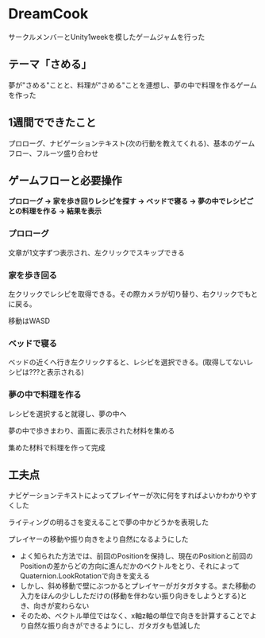 # DreamCook
サークルメンバーとUnity1weekを模したゲームジャムを行った

## テーマ「さめる」
夢が"さめる"ことと、料理が"さめる"ことを連想し、夢の中で料理を作るゲームを作った

##  1週間でできたこと
プロローグ、ナビゲーションテキスト(次の行動を教えてくれる)、基本のゲームフロー、フルーツ盛り合わせ

## ゲームフローと必要操作
**プロローグ -> 家を歩き回りレシピを探す -> ベッドで寝る -> 夢の中でレシピごとの料理を作る -> 結果を表示**

### プロローグ
文章が1文字ずつ表示され、左クリックでスキップできる

### 家を歩き回る
左クリックでレシピを取得できる。その際カメラが切り替り、右クリックでもとに戻る。

移動はWASD

### ベッドで寝る
ベッドの近くへ行き左クリックすると、レシピを選択できる。(取得してないレシピは???と表示される)

### 夢の中で料理を作る
レシピを選択すると就寝し、夢の中へ

夢の中で歩きまわり、画面に表示された材料を集める

集めた材料で料理を作って完成

## 工夫点
ナビゲーションテキストによってプレイヤーが次に何をすればよいかわかりやすくした

ライティングの明るさを変えることで夢の中かどうかを表現した

プレイヤーの移動や振り向きをより自然になるようにした
 - よく知られた方法では、前回のPositionを保持し、現在のPositionと前回のPositionの差からどの方向に進んだかのベクトルをとり、それによってQuaternion.LookRotationで向きを変える
 - しかし、斜め移動で壁にぶつかるとプレイヤーがガタガタする。また移動の入力をほんの少ししただけの(移動を伴わない振り向きをしようとする)とき、向きが変わらない
 - そのため、ベクトル単位ではなく、x軸z軸の単位で向きを計算することでより自然な振り向きができるようにし、ガタガタも低減した
